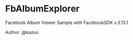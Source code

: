 FbAlbumExplorer
===============
Facebook Album Viewer Sample with FacebookSDK v.3.13.1


Author: @kazoo